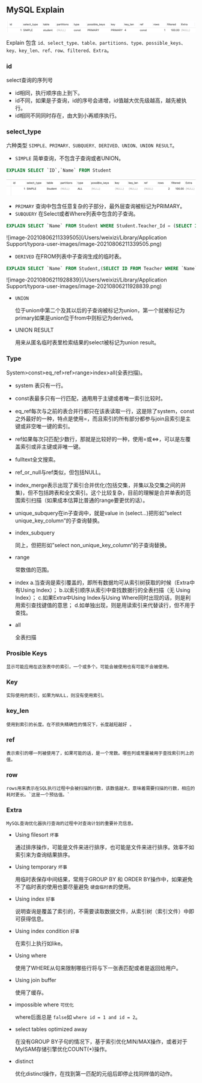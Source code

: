 ## MySQL Explain

![1656675849064](image/Explain/1656675849064.png)

Explain 包含 `id、select_type、table、partitions、type、possible_keys、key、key_len、ref、row、filtered、Extra`。

### id

select查询的序列号

* id相同，执行顺序由上到下。
* id不同，如果是子查询，id的序号会递增，id值越大优先级越高，越先被执行。
* id相同不同同时存在，由大到小再顺序执行。

### select_type

六种类型 `SIMPLE、PRIMARY、SUBQUERY、DERIVED、UNION、UNION RESULT`。

* `SIMPLE` 简单查询，不包含子查询或者UNION。

```sql
EXPLAIN SELECT `ID`,`Name` FROM Student
```

![1656675904615](image/Explain/1656675904615.png)

* `PRIMARY` 查询中包含任意复杂的子部分，最外层查询被标记为PRIMARY。
* `SUBQUERY` 在Select或者Where列表中包含的子查询。

```sql
EXPLAIN SELECT `Name` FROM Student WHERE Student.Teacher_Id = (SELECT ID FROM Teacher WHERE `Name` = '昊老师');
```

![image-20210806211339505](/Users/weixizi/Library/Application Support/typora-user-images/image-20210806211339505.png)

* `DERIVED` 在FROM列表中子查询生成的临时表。

```sql
EXPLAIN SELECT `Name` FROM Student,(SELECT ID FROM Teacher WHERE `Name` = '昊老师') T WHERE T.ID = Student.Teacher_Id;
```

![image-20210806211928839](/Users/weixizi/Library/Application Support/typora-user-images/image-20210806211928839.png)

* `UNION`

  位于union中第二个及其以后的子查询被标记为union，第一个就被标记为primary如果是union位于from中则标记为derived。
* UNION RESULT

  用来从匿名临时表里检索结果的select被标记为union result。

### Type

System>const>eq_ref>ref>range>index>all(全表扫描)。

* system
  表只有一行。
* const表最多只有一行匹配，通用用于主键或者唯一索引比较时。
* eq_ref每次与之前的表合并行都只在该表读取一行，这是除了system，const之外最好的一种，特点是使用=，而且索引的所有部分都参与join且索引是主键或非空唯一键的索引。
* ref如果每次只匹配少数行，那就是比较好的一种，使用=或<=>，可以是左覆盖索引或非主键或非唯一键。
* fulltext全文搜索。
* ref_or_null与ref类似，但包括NULL。
* index_merge表示出现了索引合并优化(包括交集，并集以及交集之间的并集)，但不包括跨表和全文索引。这个比较复杂，目前的理解是合并单表的范围索引扫描（如果成本估算比普通的range要更优的话）。
* unique_subquery在in子查询中，就是value in (select...)把形如“select unique_key_column”的子查询替换。
* index_subquery

  同上，但把形如”select non_unique_key_column“的子查询替换。
* range

  常数值的范围。
* index
  a.当查询是索引覆盖的，即所有数据均可从索引树获取的时候（Extra中有Using Index）；
  b.以索引顺序从索引中查找数据行的全表扫描（无 Using Index）；
  c.如果Extra中Using Index与Using Where同时出现的话，则是利用索引查找键值的意思；
  d.如单独出现，则是用读索引来代替读行，但不用于查找。
* all

  全表扫描

### Prosible Keys

    显示可能应用在这张表中的索引，一个或多个。可能会被使用也有可能不会被使用。

### Key

    实际使用的索引，如果为NULL，则没有使用索引。

### key_len

    使用到索引的长度。在不损失精确性的情况下，长度越短越好 。

### ref

    表示索引的哪一列被使用了，如果可能的话，是一个常数。哪些列或常量被用于查找索引列上的值。

### row

    rows用来表示在SQL执行过程中会被扫描的行数，该数值越大，意味着需要扫描的行数，相应的耗时更长。`这是一个预估值。`

### Extra

    MySQL查询优化器执行查询的过程中对查询计划的重要补充信息。

* Using filesort `坏事`

  通过排序操作，可能是文件来进行排序，也可能是文件来进行排序。效率不如索引来为查询结果排序。
* Using temporary `坏事`

  用临时表保存中间结果，常用于GROUP BY 和 ORDER BY操作中，如果避免不了临时表的使用也要尽量避免 `硬盘临时表`的使用。
* Using index `好事`

  说明查询是覆盖了索引的，不需要读取数据文件，从索引树（索引文件）中即可获得信息。
* Using index condition `好事`

  在索引上执行如like。
* Using where

  使用了WHERE从句来限制哪些行将与下一张表匹配或者是返回给用户。
* Using join buffer

  使用了缓存。
* impossible where `可优化`

  where后面总是 `false`如 `where id = 1 and id = 2`。
* select tables optimized away

  在没有GROUP BY子句的情况下，基于索引优化MIN/MAX操作，或者对于MyISAM存储引擎优化COUNT(*)操作。
* distinct

  优化distinct操作，在找到第一匹配的元组后即停止找同样值的动作。
